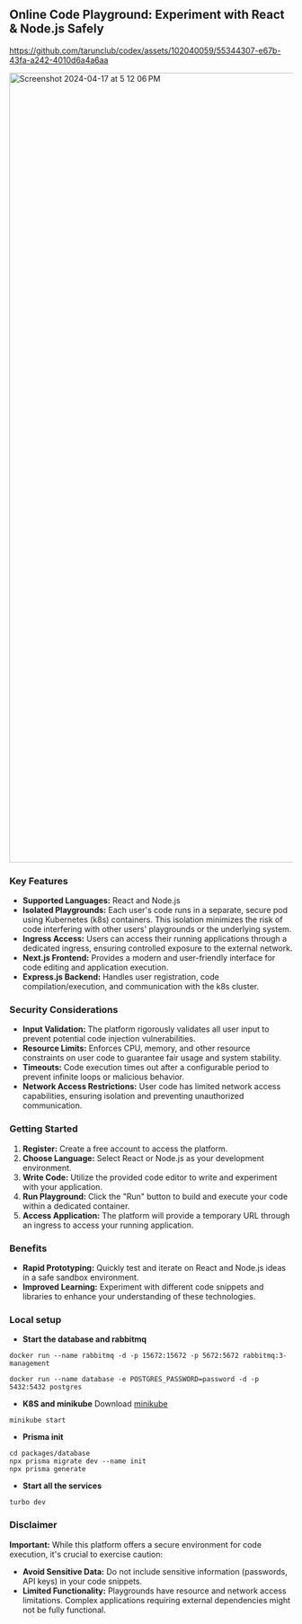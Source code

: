 ## Online Code Playground: Experiment with React & Node.js Safely

https://github.com/tarunclub/codex/assets/102040059/55344307-e67b-43fa-a242-4010d6a4a6aa

<img width="1406" alt="Screenshot 2024-04-17 at 5 12 06 PM" src="https://github.com/tarunclub/codex/assets/102040059/394121c9-dc0c-4fdb-93f8-8f1308d7935d">

### Key Features

- **Supported Languages:** React and Node.js
- **Isolated Playgrounds:** Each user's code runs in a separate, secure pod using Kubernetes (k8s) containers. This isolation minimizes the risk of code interfering with other users' playgrounds or the underlying system.
- **Ingress Access:** Users can access their running applications through a dedicated ingress, ensuring controlled exposure to the external network.
- **Next.js Frontend:** Provides a modern and user-friendly interface for code editing and application execution.
- **Express.js Backend:** Handles user registration, code compilation/execution, and communication with the k8s cluster.

### Security Considerations

- **Input Validation:** The platform rigorously validates all user input to prevent potential code injection vulnerabilities.
- **Resource Limits:** Enforces CPU, memory, and other resource constraints on user code to guarantee fair usage and system stability.
- **Timeouts:** Code execution times out after a configurable period to prevent infinite loops or malicious behavior.
- **Network Access Restrictions:** User code has limited network access capabilities, ensuring isolation and preventing unauthorized communication.

### Getting Started

1. **Register:** Create a free account to access the platform.
2. **Choose Language:** Select React or Node.js as your development environment.
3. **Write Code:** Utilize the provided code editor to write and experiment with your application.
4. **Run Playground:** Click the "Run" button to build and execute your code within a dedicated container.
5. **Access Application:** The platform will provide a temporary URL through an ingress to access your running application.

### Benefits

- **Rapid Prototyping:** Quickly test and iterate on React and Node.js ideas in a safe sandbox environment.
- **Improved Learning:** Experiment with different code snippets and libraries to enhance your understanding of these technologies.

### Local setup

- **Start the database and rabbitmq**

```
docker run --name rabbitmq -d -p 15672:15672 -p 5672:5672 rabbitmq:3-management

docker run --name database -e POSTGRES_PASSWORD=password -d -p 5432:5432 postgres
```

- **K8S and minikube**
  Download [minikube](https://minikube.sigs.k8s.io/docs/start/)

```
minikube start
```

- **Prisma init**

```
cd packages/database
npx prisma migrate dev --name init
npx prisma generate
```

- **Start all the services**

```
turbo dev
```

### Disclaimer

**Important:** While this platform offers a secure environment for code execution, it's crucial to exercise caution:

- **Avoid Sensitive Data:** Do not include sensitive information (passwords, API keys) in your code snippets.
- **Limited Functionality:** Playgrounds have resource and network access limitations. Complex applications requiring external dependencies might not be fully functional.
